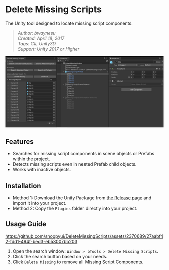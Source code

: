# Delete Missing Scripts

The Unity tool designed to locate missing script components.

> _Author: bwaynesu_  
> _Created: April 18, 2017_  
> _Tags: C#, Unity3D_  
> _Support: Unity 2017 or Higher_

![Preview](./Preview/Preview.png)

## Features

- Searches for missing script components in scene objects or Prefabs within the project.
- Detects missing scripts even in nested Prefab child objects.
- Works with inactive objects.

## Installation

- Method 1: Download the Unity Package from [the Release page](https://github.com/snoopyuj/DeleteMissingScripts/releases) and import it into your project.
- Method 2: Copy the `Plugins` folder directly into your project.

## Usage Guide

https://github.com/snoopyuj/DeleteMissingScripts/assets/2370689/27aabf42-fdd1-494f-bed3-eb53007bb203

1. Open the search window: `Window > bTools > Delete Missing Scripts`.
2. Click the search button based on your needs.
3. Click `Delete Missing` to remove all Missing Script Components.
